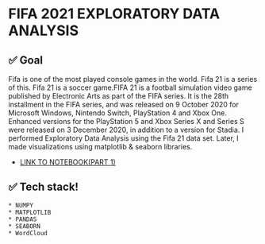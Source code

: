 
# FIFA 2021 EXPLORATORY DATA ANALYSIS

## ✅ Goal
Fifa is one of the most played console games in the world. Fifa 21 is a series of this. Fifa 21 is a soccer game.FIFA 21 is a football simulation video game published by Electronic Arts as part of the FIFA series. It is the 28th installment in the FIFA series, and was released on 9 October 2020 for Microsoft Windows, Nintendo Switch, PlayStation 4 and Xbox One. Enhanced versions for the PlayStation 5 and Xbox Series X and Series S were released on 3 December 2020, in addition to a version for Stadia. I performed Exploratory Data Analysis using the Fifa 21 data set. Later, I made visualizations using matplotlib & seaborn libraries.



*  [LINK TO NOTEBOOK(PART 1)](https://nbviewer.jupyter.org/github/Gift-Ojeabulu/FIFA2021ANALYSIS/blob/main/MainFIFA2021ANALYSIS-Copy1.ipynb)



## ✅ Tech stack!
	* NUMPY
	* MATPLOTLIB
	* PANDAS
	* SEABORN
	* WordCloud
	




